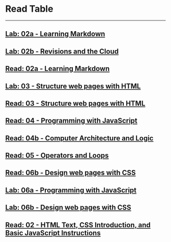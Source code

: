 
# Read Table
--------------
 [Lab: 02a - Learning Markdown](https://github.com/MURADALSHORMAN/git-task/blob/main/README.md)
 -
 [Lab: 02b - Revisions and the Cloud](https://github.com/MURADALSHORMAN/Readme/blob/main/Lab:%2002b%20-%20Revisions%20and%20the%20Cloud.md)
  -
   [Read: 02a - Learning Markdown](https://github.com/MURADALSHORMAN/-Learning-Markdown/blob/main/README.md)
   -
   [Lab: 03 - Structure web pages with HTML](https://github.com/MURADALSHORMAN/Readme/commit/eef83bdb48f29f9a7be37dbcd7cb29577d47678c)
   -
   [Read: 03 - Structure web pages with HTML](https://github.com/MURADALSHORMAN/Readme/blob/main/read3.md)
   ---------------------------------------------------------
  [Read: 04 - Programming with JavaScript](https://github.com/MURADALSHORMAN/Readme/blob/main/Read_04.md)
  -
  [Read: 04b - Computer Architecture and Logic](https://github.com/MURADALSHORMAN/Readme/blob/main/Read04b.md)
-
[Read: 05 - Operators and Loops](https://github.com/MURADALSHORMAN/Readme/blob/main/read05.md)
-
[Read: 06b - Design web pages with CSS](https://github.com/MURADALSHORMAN/Readme/blob/main/css.md)
-
[Lab: 06a - Programming with JavaScript](https://github.com/MURADALSHORMAN/lab05/blob/main/index.html)
-
[Lab: 06b - Design web pages with CSS](https://muradalshorman.github.io/lab06css/)
-
>>>>>

[Read: 02 - HTML Text, CSS Introduction, and Basic JavaScript Instructions](https://github.com/MURADALSHORMAN/readme-201d19/blob/main/calss02.md)
-
